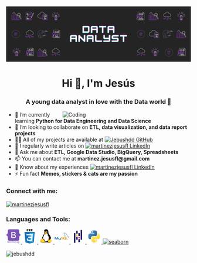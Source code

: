 ![MasterHead](./img/banner_2.png)
<h1 align="center">Hi 👋, I'm Jesús</h1>
<h3 align="center">A young data analyst in love with the Data world 💙</h3>
<img align="right" alt="Coding" width="350" src="https://www.chawtechsolutions.com/wp-content/uploads/2019/03/developer-dribbble.gif">
<ul align="left">
    <li>
        🌱 I’m currently learning <b>Python for Data Engineering and Data Science</b>
    </li>
    <li>
        👯 I’m looking to collaborate on <b>ETL, data visualization, and data report projects</b>
    </li>
    <li>
        👨‍💻 All of my projects are available at <a href="https://github.com/Jebushdd"><img align="bottom" src="https://upload.wikimedia.org/wikipedia/commons/9/91/Octicons-mark-github.svg" alt="Jebushdd" height="15" width="15"> GitHub</a>
    </li>
    <li>
        📝 I regularly write articles on <a href="https://linkedin.com/in/martinezjesusfl"><img align="bottom" src="https://raw.githubusercontent.com/rahuldkjain/github-profile-readme-generator/master/src/images/icons/Social/linked-in-alt.svg" alt="martinezjesusfl" height="15" width="15"> LinkedIn</a>
    </li>
    <li>
        💬 Ask me about <b>ETL, Google Data Studio, BigQuery, Spreadsheets</b>
    </li>
    <li>
        📫 You can contact me at <b>martinez.jesusfl@gmail.com</b>
    </li>
    <li>
        📄 Know about my experiences <a href="https://linkedin.com/in/martinezjesusfl"><img align="bottom" src="https://raw.githubusercontent.com/rahuldkjain/github-profile-readme-generator/master/src/images/icons/Social/linked-in-alt.svg" alt="martinezjesusfl" height="15" width="15"> LinkedIn</a>
    </li>
    <li>
        ⚡ Fun fact <b>Memes, stickers & cats are my passion</b>
    </li>
</ul>

<h3 align="left">Connect with me:</h3>
<p align="left">
<a href="https://linkedin.com/in/martinezjesusfl" target="blank"><img align="center" src="https://raw.githubusercontent.com/rahuldkjain/github-profile-readme-generator/master/src/images/icons/Social/linked-in-alt.svg" alt="martinezjesusfl" height="30" width="40" /></a>
</p>

<h3 align="left">Languages and Tools:</h3>
<p align="left"> <a href="https://getbootstrap.com" target="_blank" rel="noreferrer"> <img src="https://raw.githubusercontent.com/devicons/devicon/master/icons/bootstrap/bootstrap-plain-wordmark.svg" alt="bootstrap" width="40" height="40"/> </a> <a href="https://www.w3schools.com/css/" target="_blank" rel="noreferrer"> <img src="https://raw.githubusercontent.com/devicons/devicon/master/icons/css3/css3-original-wordmark.svg" alt="css3" width="40" height="40"/> </a> <a href="https://www.linux.org/" target="_blank" rel="noreferrer"> <img src="https://raw.githubusercontent.com/devicons/devicon/master/icons/linux/linux-original.svg" alt="linux" width="40" height="40"/> </a> <a href="https://www.mysql.com/" target="_blank" rel="noreferrer"> <img src="https://raw.githubusercontent.com/devicons/devicon/master/icons/mysql/mysql-original-wordmark.svg" alt="mysql" width="40" height="40"/> </a> <a href="https://pandas.pydata.org/" target="_blank" rel="noreferrer"> <img src="https://raw.githubusercontent.com/devicons/devicon/2ae2a900d2f041da66e950e4d48052658d850630/icons/pandas/pandas-original.svg" alt="pandas" width="40" height="40"/> </a> <a href="https://www.python.org" target="_blank" rel="noreferrer"> <img src="https://raw.githubusercontent.com/devicons/devicon/master/icons/python/python-original.svg" alt="python" width="40" height="40"/> </a> <a href="https://seaborn.pydata.org/" target="_blank" rel="noreferrer"> <img src="https://seaborn.pydata.org/_images/logo-mark-lightbg.svg" alt="seaborn" width="40" height="40"/> </a> </p>

<p><img align="center" src="https://github-readme-stats.vercel.app/api/top-langs?username=jebushdd&show_icons=true&locale=en&layout=compact" alt="jebushdd" /></p>
